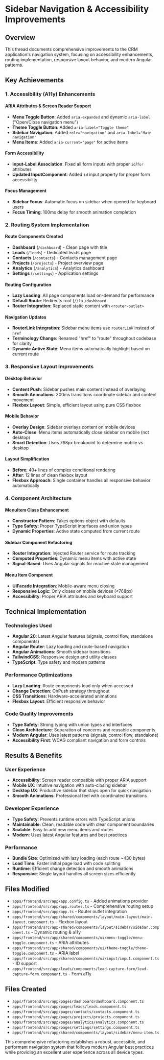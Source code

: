 # Sidebar Navigation & Accessibility Improvements

## Overview
This thread documents comprehensive improvements to the CRM application's navigation system, focusing on accessibility enhancements, routing implementation, responsive layout behavior, and modern Angular patterns.

## Key Achievements

### 1. Accessibility (A11y) Enhancements

#### ARIA Attributes & Screen Reader Support
- **Menu Toggle Button**: Added `aria-expanded` and dynamic `aria-label` ("Open/Close navigation menu")
- **Theme Toggle Button**: Added `aria-label="Toggle theme"`
- **Sidebar Navigation**: Added `role="navigation"` and `aria-label="Main navigation"`
- **Menu Items**: Added `aria-current="page"` for active items

#### Form Accessibility
- **Input-Label Association**: Fixed all form inputs with proper `id`/`for` attributes
- **Updated InputComponent**: Added `id` input property for proper form accessibility

#### Focus Management
- **Sidebar Focus**: Automatic focus on sidebar when opened for keyboard users
- **Focus Timing**: 100ms delay for smooth animation completion

### 2. Routing System Implementation

#### Route Components Created
- **Dashboard** (`/dashboard`) - Clean page with title
- **Leads** (`/leads`) - Dedicated leads page
- **Contacts** (`/contacts`) - Contacts management page  
- **Projects** (`/projects`) - Project overview page
- **Analytics** (`/analytics`) - Analytics dashboard
- **Settings** (`/settings`) - Application settings

#### Routing Configuration
- **Lazy Loading**: All page components load on-demand for performance
- **Default Route**: Redirects root (`/`) to `/dashboard`
- **Router Integration**: Replaced static content with `<router-outlet>`

#### Navigation Updates
- **RouterLink Integration**: Sidebar menu items use `routerLink` instead of `href`
- **Terminology Change**: Renamed "href" to "route" throughout codebase for clarity
- **Dynamic Active State**: Menu items automatically highlight based on current route

### 3. Responsive Layout Improvements

#### Desktop Behavior
- **Content Push**: Sidebar pushes main content instead of overlaying
- **Smooth Animations**: 300ms transitions coordinate sidebar and content movement
- **Flexbox Layout**: Simple, efficient layout using pure CSS flexbox

#### Mobile Behavior  
- **Overlay Design**: Sidebar overlays content on mobile devices
- **Auto-Close**: Menu items automatically close sidebar on mobile (not desktop)
- **Smart Detection**: Uses 768px breakpoint to determine mobile vs desktop

#### Layout Simplification
- **Before**: 40+ lines of complex conditional rendering
- **After**: 12 lines of clean flexbox layout
- **Flexbox Approach**: Single container handles all responsive behavior automatically

### 4. Component Architecture

#### MenuItem Class Enhancement
- **Constructor Pattern**: Takes options object with defaults
- **Type Safety**: Proper TypeScript interfaces and union types
- **Dynamic Properties**: Active state computed from current route

#### Sidebar Component Refactoring
- **Router Integration**: Injected Router service for route tracking
- **Computed Properties**: Dynamic menu items with active state
- **Signal-Based**: Uses Angular signals for reactive state management

#### Menu Item Component
- **UiFacade Integration**: Mobile-aware menu closing
- **Responsive Logic**: Only closes on mobile devices (<768px)
- **Accessibility**: Proper ARIA attributes and keyboard support

## Technical Implementation

### Technologies Used
- **Angular 20**: Latest Angular features (signals, control flow, standalone components)
- **Angular Router**: Lazy loading and route-based navigation
- **Angular Animations**: Smooth sidebar transitions
- **TailwindCSS**: Responsive design and utility classes
- **TypeScript**: Type safety and modern patterns

### Performance Optimizations
- **Lazy Loading**: Route components load only when accessed
- **Change Detection**: OnPush strategy throughout
- **CSS Transitions**: Hardware-accelerated animations
- **Flexbox Layout**: Efficient responsive behavior

### Code Quality Improvements
- **Type Safety**: Strong typing with union types and interfaces
- **Clean Architecture**: Separation of concerns and reusable components
- **Modern Angular**: Uses latest patterns (signals, control flow, standalone)
- **Accessibility First**: WCAG compliant navigation and form controls

## Results & Benefits

### User Experience
- **Accessibility**: Screen reader compatible with proper ARIA support
- **Mobile UX**: Intuitive navigation with auto-closing sidebar
- **Desktop UX**: Productive sidebar that stays open for quick navigation
- **Smooth Animations**: Professional feel with coordinated transitions

### Developer Experience
- **Type Safety**: Prevents runtime errors with TypeScript unions
- **Maintainable**: Clean, readable code with clear component boundaries
- **Scalable**: Easy to add new menu items and routes
- **Modern**: Uses latest Angular features and best practices

### Performance
- **Bundle Size**: Optimized with lazy loading (each route ~430 bytes)
- **Load Time**: Faster initial page load with code splitting
- **Runtime**: Efficient change detection and smooth animations
- **Responsive**: Single layout handles all screen sizes efficiently

## Files Modified
- `apps/frontend/src/app/app.config.ts` - Added animations provider
- `apps/frontend/src/app/app.routes.ts` - Comprehensive routing setup
- `apps/frontend/src/app/app.ts` - Router outlet integration
- `apps/frontend/src/app/shared/components/layout/main-layout/main-layout.component.ts` - Flexbox layout
- `apps/frontend/src/app/shared/components/layout/sidebar/sidebar.component.ts` - Dynamic routing & a11y
- `apps/frontend/src/app/shared/components/ui/menu-toggle/menu-toggle.component.ts` - ARIA attributes
- `apps/frontend/src/app/shared/components/ui/theme-toggle/theme-toggle.component.ts` - ARIA label
- `apps/frontend/src/app/shared/components/ui/input/input.component.ts` - ID support
- `apps/frontend/src/app/leads/components/lead-capture-form/lead-capture-form.component.ts` - Form a11y

## Files Created
- `apps/frontend/src/app/pages/dashboard/dashboard.component.ts`
- `apps/frontend/src/app/pages/leads/leads.component.ts`  
- `apps/frontend/src/app/pages/contacts/contacts.component.ts`
- `apps/frontend/src/app/pages/projects/projects.component.ts`
- `apps/frontend/src/app/pages/analytics/analytics.component.ts`
- `apps/frontend/src/app/pages/settings/settings.component.ts`
- `apps/frontend/src/app/shared/components/layout/sidebar/menu-item.ts`

This comprehensive refactoring establishes a robust, accessible, and performant navigation system that follows modern Angular best practices while providing an excellent user experience across all device types.
